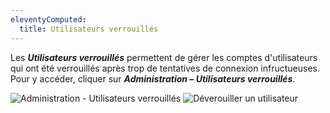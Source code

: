 ```yaml
---
eleventyComputed:
  title: Utilisateurs verrouillés
---
```

Les ***Utilisateurs verrouillés*** permettent de gérer les comptes d'utilisateurs qui ont été verrouillés après trop de tentatives de connexion infructueuses. Pour y accéder, cliquer sur ***Administration – Utilisateurs verrouillés***.

![Administration - Utilisateurs verrouillés](https://cdnweb.devolutions.net/docs/fr/server/ServerOp8036.png)
![Déverouiller un utilisateur](https://cdnweb.devolutions.net/docs/fr/server/ServerOp8073.png)
